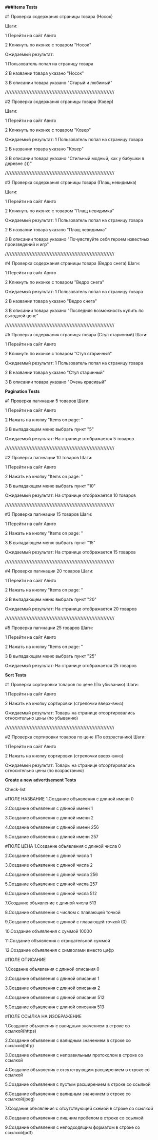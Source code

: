 **###Items Tests**

#1 Проверка содержания страницы товара (Носок)

Шаги:

1 Перейти на сайт Авито

2 Кликнуть по иконке с товаром "Носок"

Ожидаемый результат:

1 Пользователь попал на страницу товара

2 В названии товара указано "Носок"

3 В описании товара указано "Старый и любимый"


///////////////////////////////////////////////////////////////////////

#2 Проверка содержания страницы товара (Ковер)

Шаги:

1 Перейти на сайт Авито

2 Кликнуть по иконке с товаром "Ковер"

Ожидаемый результат:
1 Пользователь попал на страницу товара

2 В названии товара указано "Ковер"

3 В описании товара указано "Стильный модный, как у бабушки в деревне :)))"

///////////////////////////////////////////////////////////////////////

#3 Проверка содержания страницы товара (Плащ невидимка)

Шаги:

1 Перейти на сайт Авито

2 Кликнуть по иконке с товаром "Плащ невидимка"

Ожидаемый результат:
1 Пользователь попал на страницу товара

2 В названии товара указано "Плащ невидимка"

3 В описании товара указано "Почувствуйте себя героем известных произведений и игр"

///////////////////////////////////////////////////////////////////////

#4 Проверка содержания страницы товара (Ведро снега)
Шаги:

1 Перейти на сайт Авито

2 Кликнуть по иконке с товаром "Ведро снега"

Ожидаемый результат:
1 Пользователь попал на страницу товара

2 В названии товара указано "Ведро снега"

3 В описании товара указано "Последняя возможность купить по выгодной цене"

///////////////////////////////////////////////////////////////////////

#5 Проверка содержания страницы товара (Стул старинный)
Шаги:

1 Перейти на сайт Авито

2 Кликнуть по иконке с товаром "Стул старинный"

Ожидаемый результат:
1 Пользователь попал на страницу товара

2 В названии товара указано "Стул старинный"

3 В описании товара указано "Очень красивый"

**Pagination Tests**

#1 Проверка пагинации 5 товаров
Шаги:

1 Перейти на сайт Авито

2 Нажать на кнопку "Items on page: "

3 В выпадающем меню выбрать пункт "5"

Ожидаемый результат:
На странице отображается 5 товаров

///////////////////////////////////////////////////////////////////////

#2 Проверка пагинации 10 товаров
Шаги:

1 Перейти на сайт Авито

2 Нажать на кнопку "Items on page: "

3 В выпадающем меню выбрать пункт "10"

Ожидаемый результат:
На странице отображается 10 товаров

///////////////////////////////////////////////////////////////////////

#3 Проверка пагинации 15 товаров
Шаги:

1 Перейти на сайт Авито

2 Нажать на кнопку "Items on page: "

3 В выпадающем меню выбрать пункт "15"

Ожидаемый результат:
На странице отображается 15 товаров

///////////////////////////////////////////////////////////////////////

#4 Проверка пагинации 20 товаров
Шаги:

1 Перейти на сайт Авито

2 Нажать на кнопку "Items on page: "

3 В выпадающем меню выбрать пункт "20"

Ожидаемый результат:
На странице отображается 20 товаров

///////////////////////////////////////////////////////////////////////

#5 Проверка пагинации 25 товаров
Шаги:

1 Перейти на сайт Авито

2 Нажать на кнопку "Items on page: "

3 В выпадающем меню выбрать пункт "25"

Ожидаемый результат:
На странице отображается 25 товаров

**Sort Tests**

#1 Проверка сортировки товаров по цене (По убыванию)
Шаги:

1 Перейти на сайт Авито

2 Нажать на кнопку сортировки (стрелочки вверх-вниз)

Ожидаемый результат:
Товары на странице отсортировались относительно цены (по убыванию)

///////////////////////////////////////////////////////////////////////

#2 Проверка сортировки товаров по цене (По возрастанию)
Шаги:

1 Перейти на сайт Авито

2 Нажать на кнопку сортировки (стрелочки вверх-вниз)

Ожидаемый результат:
Товары на странице отсортировались относительно цены (по возрастанию)

**Create a new advertisement Tests**

Check-list

#ПОЛЕ НАЗВАНИЕ
1.Создание объявления с длиной имени 0

2.Создание объявления с длиной имени 1

3.Создание объявления с длиной имени 2

4.Создание объявления с длиной имени 256

5.Создание объявления с длиной имени 257

#ПОЛЕ ЦЕНА
1.Создание объявления с длиной числа 0

2.Создание объявление с длиной числа 1

3.Создание объявление с длиной числа 2

4.Создание объявление с длиной числа 256

5.Создание объявление с длиной числа 257

6.Создание объявление с длиной числа 512

7.Создание объявление с длиной числа 513

8.Создание объявление с числом с плавающей точкой

9.Создание объявление с длиной с плавающей точкой (0)

10.Создание объявления с суммой 10000

11.Создание объявления с отрицательной суммой

12.Создание объявления с символами вместо цифр

#ПОЛЕ ОПИСАНИЕ

1.Создание объявления с длиной описания 0

2.Создание объявления с длиной описания 1

3.Создание объявления с длиной описания 2

4.Создание объявления с длиной описания 512

5.Создание объявления с длиной описания 513

#ПОЛЕ ССЫЛКА НА ИЗОБРАЖЕНИЕ

1.Создание объявления с валидным значением в строке со ссылкой(https)

2.Создание объявления с валидным значением в строке со ссылкой(http)

3.Создание объявления с неправильным протоколом в строке со ссылкой

4.Создание объявления с отсутствующим расширением в строке со ссылкой

5.Создание объявления с пустым расширением в строке со ссылкой

6.Создание объявления с валидным значением в строке со ссылкой(jpeg)

7.Создание объявления с отсутствующей схемой в строке со ссылкой

8.Создание объявления с лишним пробелом в строке со ссылкой

9.Создание объявления с неподходящим форматом в строке со ссылкой(pdf)
